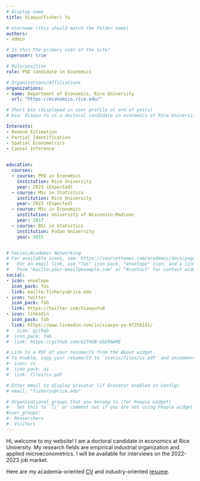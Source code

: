 ```yaml
---
# Display name
title: Xiaoyu(Fisher) Yu

# Username (this should match the folder name)
authors:
- admin

# Is this the primary user of the site?
superuser: true

# Role/position
role: PhD candidate in Economics

# Organizations/Affiliations
organizations:
- name: Department of Economics, Rice University
  url: "https://economics.rice.edu/"

# Short bio (displayed in user profile at end of posts)
# bio: Xiaoyu Yu is a doctoral candidate in economics at Rice University. 

Interests:
- Demand Estimation
- Partial Identification
- Spatial Econometrics
- Causal Inference
 

education:
  courses:
  - course: PhD in Economics
    institution: Rice University
    year: 2023 (Expected)
  - course: MSc in Statistics
    institution: Rice University
    year: 2023 (Expected)
  - course: MSc in Economics
    institution: University of Wisconsin-Madison
    year: 2017  
  - course: BSc in Statistics
    institution: Fudan University
    year: 2015


# Social/Academic Networking
# For available icons, see: https://sourcethemes.com/academic/docs/page-builder/#icons
#   For an email link, use "fas" icon pack, "envelope" icon, and a link in the
#   form "mailto:your-email@example.com" or "#contact" for contact widget.
social:
- icon: envelope
  icon_pack: fas
  link: mailto:fisheryu@rice.edu
- icon: twitter
  icon_pack: fab
  link: https://twitter.com/XiaoyuYu8
- icon: linkedin
  icon_pack: fab 
  link: https://www.linkedin.com/in/xiaoyu-yu-97256141/
# - icon: github
#  icon_pack: fab
#  link: https://github.com/GITHUB-USERNAME

# Link to a PDF of your resume/CV from the About widget.
# To enable, copy your resume/CV to `static/files/cv.pdf` and uncomment the lines below.
#- icon: cv
#  icon_pack: ai
#  link: files/cv.pdf

# Enter email to display Gravatar (if Gravatar enabled in Config)
# email: "fisheryu@rice.edu"

# Organizational groups that you belong to (for People widget)
#   Set this to `[]` or comment out if you are not using People widget.
#user_groups:
#- Researchers
#- Visitors
---
```


Hi, welcome to my website! I am a doctoral candidate in economics at Rice University. My research fields are empirical industrial organization and applied microeconometrics. I will be available for interviews on the 2022-2023 job market. 

Here are my academia-oriented [CV](files/Fisher_CV.pdf) and industry-oriented [resume](files/Yu_Xiaoyu_Resume.pdf). 
